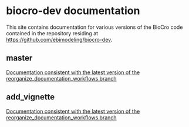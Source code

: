 # biocro-dev documentation

This site contains documentation for various versions of the BioCro code contained in the repository residing at https://github.com/ebimodeling/biocro-dev.

## master

[Documentation consistent with the latest version of the reorganize_documentation_workflows branch](master/pkgdown/index.html)

## add_vignette

[Documentation consistent with the latest version of the reorganize_documentation_workflows branch](add_vignette/pkgdown/index.html)
